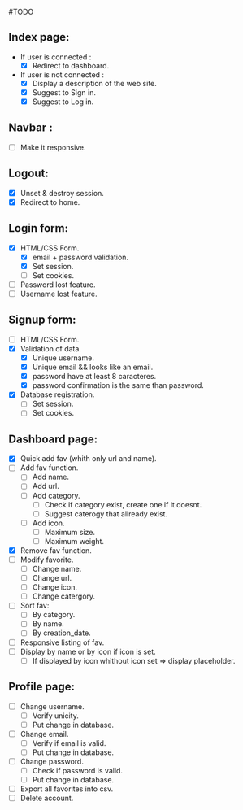 #TODO

## Index page:
- If user is connected :
    - [x] Redirect to dashboard.
- If user is not connected :
    - [x] Display a description of the web site.
    - [x] Suggest to Sign in.
    - [x] Suggest to Log in.

## Navbar :
- [ ] Make it responsive.

## Logout:
- [x] Unset & destroy session.
- [x] Redirect to home.

## Login form:
- [x] HTML/CSS Form.
    - [x] email + password validation.
    - [x] Set session.
    - [ ] Set cookies.
- [ ] Password lost feature.
- [ ] Username lost feature.

## Signup form:
- [ ] HTML/CSS Form.
- [x] Validation of data.
    - [x] Unique username.
    - [x] Unique email && looks like an email.
    - [x] password have at least 8 caracteres.
    - [x] password confirmation is the same than password.
- [x] Database registration.
    - [ ] Set session.
    - [ ] Set cookies.

## Dashboard page:
- [x] Quick add fav (whith only url and name).
- [ ] Add fav function.
    - [ ] Add name.
    - [ ] Add url.
    - [ ] Add category.
        - [ ] Check if category exist, create one if it doesnt.
        - [ ] Suggest caterogy that allready exist.
    - [ ] Add icon.
        - [ ] Maximum size.
        - [ ] Maximum weight.
- [x] Remove fav function.
- [ ] Modify favorite.
    - [ ] Change name.
    - [ ] Change url.
    - [ ] Change icon.
    - [ ] Change catergory.
- [ ] Sort fav:
    - [ ] By category.
    - [ ] By name.
    - [ ] By creation_date.
- [ ] Responsive listing of fav.
- [ ] Display by name or by icon if icon is set.
    - [ ] If displayed by icon whithout icon set => display placeholder.

## Profile page:
- [ ] Change username.
    - [ ] Verify unicity.
    - [ ] Put change in database.
- [ ] Change email.
    - [ ] Verify if email is valid.
    - [ ] Put change in database.
- [ ] Change password.
    - [ ] Check if password is valid.
    - [ ] Put change in database.
- [ ] Export all favorites into csv.
- [ ] Delete account.